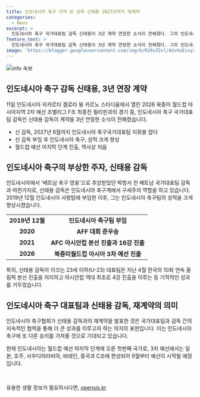 ```yaml
---
title: 인도네시아 축구 기적 쓴 감독 신태용 2027년까지 재계약
categories:
  - News
excerpt: >
  인도네시아 축구 국가대표팀 감독 신태용이 3년 계약 연장한 소식이 전해졌다. 그의 인도네시아 대표팀 지휘는 기적적인 변화를 이루어냈으며, 인도네시아 축구계 내에서 큰 사랑을 받고 있다. 그의 능력을 인정받아 2027년까지 함께하기로 한 축구협회는 대표팀의 성공을 기대하고 있으며, 인도네시아 축구의 새로운 성장과 함께 월드컵 3차 예선에 기대가 모이고 있는 상황이다.
feature_text: >
  인도네시아 축구 국가대표팀 감독 신태용이 3년 계약 연장한 소식이 전해졌다. 그의 인도네시아 대표팀 지휘는 기적적인 변화를 이루어냈으며, 인도네시아 축구계 내에서 큰 사랑을 받고 있다. 그의 능력을 인정받아 2027년까지 함께하기로 한 축구협회는 대표팀의 성공을 기대하고 있으며, 인도네시아 축구의 새로운 성장과 함께 월드컵 3차 예선에 기대가 모이고 있는 상황이다.
image: 'https://blogger.googleusercontent.com/img/b/R29vZ2xl/AVvXsEixyZcFfHzMRdzZMjFBmAUKJYCLCGyLL1o632UiGVXcaFdKo_bkvkuCioo0uUKlGfBVcT3P84aROyZIXSBEx3Aw5nCQ3pTgDom1WDC4m8eifvWiAmWEEVb4x6G_l8C0QH225ldMjyaFvpxGEBGNO37VmDTDMHGhJPq73UglMfDca1-0aw/s1600/blogspot.png'
---
```


<p><img src="https://blogger.googleusercontent.com/img/b/R29vZ2xl/AVvXsEixyZcFfHzMRdzZMjFBmAUKJYCLCGyLL1o632UiGVXcaFdKo_bkvkuCioo0uUKlGfBVcT3P84aROyZIXSBEx3Aw5nCQ3pTgDom1WDC4m8eifvWiAmWEEVb4x6G_l8C0QH225ldMjyaFvpxGEBGNO37VmDTDMHGhJPq73UglMfDca1-0aw/s1600/blogspot.png" alt="info 속보" /></p>

<h2 data-ke-size="size26">인도네시아 축구 감독 신태용, 3년 연장 계약</h2>

<p data-ke-size="size16">11일 인도네시아 자카르타 겔로라 붕 카르노 스타디움에서 열린 2026 북중미 월드컵 아시아지역 2차 예선 조별리그 F조 최종전 필리핀과의 경기 중, 인도네시아 축구 국가대표팀 감독인 신태용 감독이 계약을 3년 연장한 소식이 전해졌습니다.</p>

<ul>
<li>신 감독, 2027년 6월까지 인도네시아 축구국가대표팀 지휘봉 잡다</li>
<li>신 감독 부임 후 인도네시아 축구, 성적 크게 향상</li>
<li>월드컵 예선 마지막 단계 진출, 역사상 처음</li>
</ul>

<h2 data-ke-size="size26">인도네시아 축구의 부상한 주자, 신태용 감독</h2>

<p data-ke-size="size16">인도네시아에서 '베트남 축구 영웅'으로 추앙받았던 박항서 전 베트남 국가대표팀 감독과 마찬가지로, 신태용 감독은 인도네시아 축구계에서 구세주의 역할을 하고 있습니다. 2019년 12월 인도네시아 사령탑에 부임한 이후, 그는 인도네시아 축구팀의 성적을 크게 향상시켰습니다.</p>

<table>
<tr>
<td style="text-align: center; height: 17px;"><b>2019년 12월</b></td>
<td style="text-align: center; height: 17px;"><b>인도네시아 축구팀 부임</b></td>
</tr>
<tr>
<td style="text-align: center; height: 17px;"><b>2020</b></td>
<td style="text-align: center; height: 17px;"><b>AFF 대회 준우승</b></td>
</tr>
<tr>
<td style="text-align: center; height: 17px;"><b>2021</b></td>
<td style="text-align: center; height: 17px;"><b>AFC 아시안컵 본선 진출과 16강 진출</b></td>
</tr>
<tr>
<td style="text-align: center; height: 17px;"><b>2026</b></td>
<td style="text-align: center; height: 17px;"><b>북중미월드컵 아시아 3차 예선 진출</b></td>
</tr>
</table>

<p data-ke-size="size16">특히, 신태용 감독이 이끄는 23세 이하(U-23) 대표팀은 지난 4월 한국의 10회 연속 올림픽 본선 진출을 저지하고 아시안컵 역대 최초로 4강 진출을 이루는 등 기적적인 성과를 거두었습니다.</p>

<h2 data-ke-size="size26">인도네시아 축구 대표팀과 신태용 감독, 재계약의 의미</h2>

<p data-ke-size="size16">인도네시아 축구협회가 신태용 감독과의 재계약을 발표한 것은 국가대표팀과 감독 간의 지속적인 협력을 통해 더 큰 성과를 이루고자 하는 의지의 표현입니다. 이는 인도네시아 축구에 또 다른 승리를 가져올 것으로 기대되고 있습니다.</p>

<p data-ke-size="size16">현재 인도네시아는 월드컵 예선 마지막 단계에 오른 첫번째 국가로, 3차 예선에서는 일본, 호주, 사우디아라비아, 바레인, 중국과 C조에 편성되어 9월부터 예선이 시작될 예정입니다.</p>

<p data-ke-size="size16">&nbsp;</p>
유용한 생활 정보가 필요하시다면, <a href="https://opensis.kr" rel="dofollow">opensis.kr</a>


